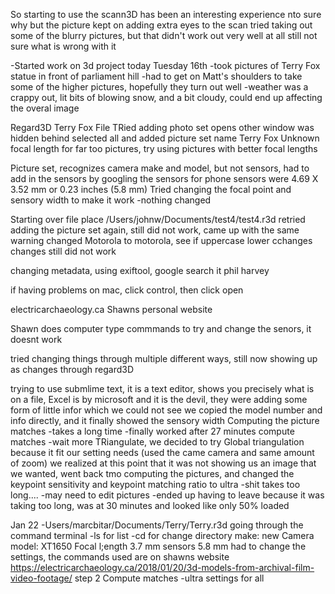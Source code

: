 So starting to use the scann3D has been an interesting experience
nto sure why but the picture kept on adding extra eyes to the scan
tried taking out some of the blurry pictures, but that didn't work out very well at all
still not sure what is wrong with it

-Started work on 3d project today Tuesday 16th
-took pictures of Terry Fox statue in front of parliament hill
-had to get on Matt's shoulders to take some of the higher pictures, hopefully they turn out well
-weather was a crappy out, lit bits of blowing snow, and a bit cloudy, could end up affecting the overal image

Regard3D
Terry Fox File
TRied adding photo set
opens other window was hidden behind
selected all and added
picture set name Terry Fox
Unknown focal length for far too pictures, try using pictures with better focal lengths

Picture set, recognizes camera make and model, but not sensors, had to add in the sensors by googling the sensors for phone
sensors were 4.69 X 3.52 mm or 0.23 inches (5.8 mm)
Tried changing the focal point and sensory width to make it work
-nothing changed

Starting over
file place
/Users/johnw/Documents/test4/test4.r3d
retried adding the picture set again, still did not work, came up with the same warning
changed Motorola to motorola, see if uppercase lower cchanges
changes still did not work

changing metadata, using exiftool, google search it phil harvey

if having problems on mac, click control, then click open

electricarchaeology.ca Shawns personal website

Shawn does computer type commmands to try and change the senors, it doesnt work

tried changing things through multiple different ways, still now showing up as changes through regard3D

trying to use submlime text, it is a text editor, shows you precisely what is on a file,
Excel is by microsoft and it is the devil, they were adding some form of little infor which we could not see
we copied the model number and info directly, and it finally showed the sensory width 
Computing the picture matches
-takes a long time
-finally worked after 27 minutes
compute matches
-wait more
TRiangulate, we decided to try Global triangulation because it fit our setting needs (used the came camera and same amount of zoom)
we realized at this point that it was not showing us an image that we wanted, went back tmo computing the pictures, and changed the keypoint sensitivity and keypoint matching ratio to ultra
-shit takes too long....
-may need to edit pictures
-ended up having to leave because it was taking too long, was at 30 minutes and looked like only 50% loaded

Jan 22
-Users/marcbitar/Documents/Terry/Terry.r3d
going through the command terminal
  -ls for list
  -cd for change directory
  make: new
  Camera model: XT1650
  Focal l;ength 3.7 mm
sensors 5.8 mm
had to change the settings, the commands used are on shawns website 
https://electricarchaeology.ca/2018/01/20/3d-models-from-archival-film-video-footage/ step 2
Compute matches
  -ultra settings for all
 
